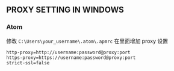 ## PROXY SETTING IN WINDOWS

### Atom

修改 `C:\Users\your_username\.atom\.apmrc` 在里面增加 proxy 设置

```
http-proxy=http://username:password@proxy:port
https-proxy=https://username:password@proxy:port
strict-ssl=false
```
